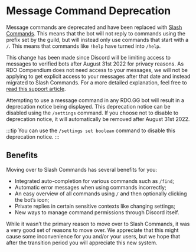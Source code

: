 # Message Command Deprecation

Message commands are deprecated and have been replaced with [Slash Commands](https://support.discord.com/hc/en-us/articles/1500000368501). This means that the bot will not reply to commands using the
prefix set by the guild, but will instead only use commands that start with a `/`. This means that commands like `!help` have turned into `/help`.

<!--truncate-->

This change has been made since Discord will be limiting access to messages to verified bots after August 31st 2022 for privacy reasons. As RDO Compendium does not need access to your messages, we
will not be applying to get explicit access to your messages after that date and instead migrated to Slash Commands. For a more detailed explanation, feel free to
[read this support article](https://support-dev.discord.com/hc/en-us/articles/4404772028055).

Attempting to use a message command in any RDO.GG bot will result in a deprecation notice being displayed. This deprecation notice can be disabled using the `/settings` command. If you choose not to
disable to deprecation notice, it will automatically be removed after August 31st 2022.

:::tip
You can use the `/settings set boolean` command to disable this deprecation notice.
:::

## Benefits

Moving over to Slash Commands has several benefits for you:

- Integrated auto-completion for various commands such as `/find`;
- Automatic error messages when using commands incorrectly;
- An easy overview of all commands using `/` and then optionally clicking the bot’s icon;
- Private replies in certain sensitive contexts like changing settings;
- New ways to manage command permissions through Discord itself.

While it wasn’t the primary reason to move over to Slash Commands, it was a very good set of reasons to move over. We appreciate that this might cause some inconvenience for you and/or your users,
but we hope that after the transition period you will appreciate this new system.
